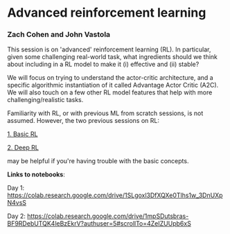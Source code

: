 # Advanced reinforcement learning
### Zach Cohen and John Vastola

This session is on 'advanced' reinforcement learning (RL). In particular, given some challenging real-world task, what ingredients should we think about including in a RL model to make it (i) effective and (ii) stable?

We will focus on trying to understand the actor-critic architecture, and a specific algorithmic instantiation of it called Advantage Actor Critic (A2C). We will also touch on a few other RL model features that help with more challenging/realistic tasks.

Familiarity with RL, or with previous ML from scratch sessions, is not assumed. However, the two previous sessions on RL:

[1. Basic RL](https://github.com/DrugowitschLab/ML-from-scratch-seminar/tree/master/reinforcement%20learning)

[2. Deep RL](https://github.com/DrugowitschLab/ML-from-scratch-seminar/tree/master/DeepRL)

may be helpful if you're having trouble with the basic concepts.

**Links to notebooks**:

Day 1: https://colab.research.google.com/drive/1SLgoxl3DfXQXe0Tlhs1w_3DnUXpN4vsS

Day 2: https://colab.research.google.com/drive/1mpSDutsbras-BF9RDebUTQK4leBzEkrV?authuser=5#scrollTo=4ZeIZUUpb6xS
